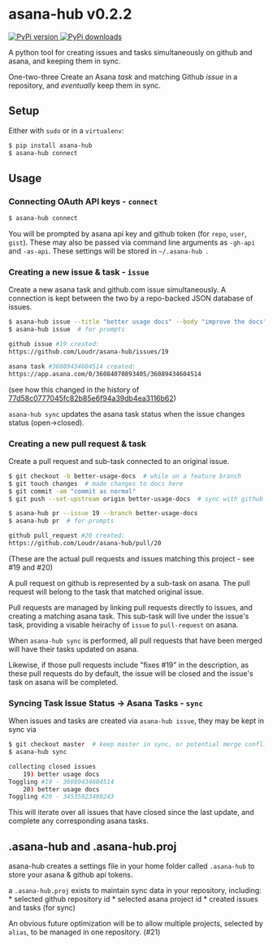 # asana-hub v0.2.2

[ ![PyPi version](https://img.shields.io/pypi/v/asana-hub.svg) ](https://pypi.python.org/pypi/asana-hub)
[ ![PyPi downloads](https://img.shields.io/pypi/dm/asana-hub.svg) ](https://pypi.python.org/pypi/asana-hub)

A python tool for creating issues and tasks simultaneously on github and asana, and keeping them in sync.

One-two-three Create an Asana *task* and matching Github *issue* in a repository,
and _eventually_ keep them in sync.

## Setup

Either with `sudo` or in a `virtualenv`:

```bash
$ pip install asana-hub
$ asana-hub connect
```

## Usage

### Connecting OAuth API keys - `connect`

```bash
$ asana-hub connect
```

You will be prompted by asana api key and github token (for `repo`, `user`, `gist`).
These may also be passed via command line arguments as `-gh-api` and `-as-api`.
These settings will be stored in `~/.asana-hub `.

### Creating a new issue & task - `issue`

Create a new asana task and github.com issue simultaneously. A connection is kept
between the two by a repo-backed JSON database of issues.

```bash
$ asana-hub issue --title "better usage docs" --body "improve the docs"
$ asana-hub issue  # for prompts

github issue #19 created:
https://github.com/Loudr/asana-hub/issues/19

asana task #36089434604514 created:
https://app.asana.com/0/36084070893405/36089434604514
```

(see how this changed in the history of [77d58c0777045fc82b85e6f94a39db4ea3116b62](https://github.com/Loudr/asana-hub/commit/77d58c0777045fc82b85e6f94a39db4ea3116b62))

`asana-hub sync` updates the asana task status when the issue changes status (open->closed).

### Creating a new pull request & task

Create a pull request and sub-task connected to an original issue.

```bash
$ git checkout -b better-usage-docs  # while on a feature branch
$ git touch changes  # made changes to docs here
$ git commit -am "commit as normal"
$ git push --set-upstream origin better-usage-docs  # sync with github

$ asana-hub pr --issue 19 --branch better-usage-docs
$ asana-hub pr  # for prompts

github pull_request #20 created:
https://github.com/Loudr/asana-hub/pull/20
```

(These are the actual pull requests and issues matching this project - see #19 and #20)

A pull request on github is represented by a sub-task on asana.
The pull request will belong to the task that matched original issue.

Pull requests are managed by linking pull requests directly to issues,
and creating a matching asana task. This sub-task will live under the
issue's task, providing a visable heirachy of `issue` to `pull-request`
on asana.

When `asana-hub sync` is performed, all pull requests that have been merged
will have their tasks updated on asana.

Likewise, if those pull requests include "fixes #19" in the description,
as these pull requests do by default, the issue will be closed and the
issue's task on asana will be completed.

### Syncing Task Issue Status -> Asana Tasks - `sync`

When issues and tasks are created via `asana-hub issue`, they may be kept in sync via
```bash
$ git checkout master  # keep master in sync, or potential merge conflicts loom
$ asana-hub sync

collecting closed issues
    19) better usage docs
Toggling #19 - 36089434604514
    20) better usage docs
Toggling #20 - 34535923490243
```

This will iterate over all issues that have closed since the last update, and
complete any corresponding asana tasks.

## .asana-hub and .asana-hub.proj

asana-hub creates a settings file in your home folder called `.asana-hub` to store your asana & github api tokens.

a `.asana-hub.proj` exists to maintain sync data in your repository, including:
    * selected github repository id
    * selected asana project id
    * created issues and tasks (for sync)

An obvious future optimization will be to allow multiple projects,
selected by `alias`, to be managed in one repository. (#21)


